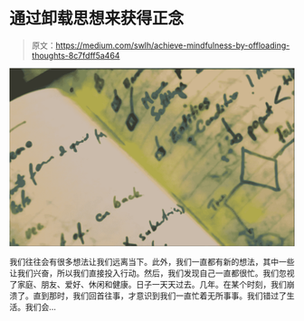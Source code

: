 # 通过卸载思想来获得正念

> 原文：<https://medium.com/swlh/achieve-mindfulness-by-offloading-thoughts-8c7fdff5a464>

![](img/40996a662d611178721d23a8cfcc9c2a.png)

我们往往会有很多想法让我们远离当下。此外，我们一直都有新的想法，其中一些让我们兴奋，所以我们直接投入行动。然后，我们发现自己一直都很忙。我们忽视了家庭、朋友、爱好、休闲和健康。日子一天天过去。几年。在某个时刻，我们崩溃了。直到那时，我们回首往事，才意识到我们一直忙着无所事事。我们错过了生活。我们会…